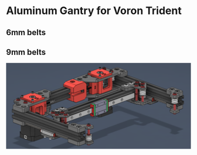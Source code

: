 # Aluminum Gantry for Voron Trident


## 6mm belts


## 9mm belts

<p align="center">
  <img src="images/9mm.png">
</p>

